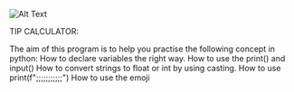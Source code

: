 ![Alt Text](https://media.giphy.com/media/vFKqnCdLPNOKc/giphy.gif)

TIP CALCULATOR:
    
The aim of this program is to help you practise the following concept in python:
How to declare variables the right way.
How to use the print() and input()
How to convert strings to float or int by using casting.
How to use print(f";;;;;;;;;;;")
How to use the emoji
